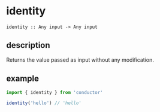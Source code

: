 # identity

```text
identity :: Any input -> Any input
```

## description

Returns the value passed as input without any modification.

## example

```javascript
import { identity } from 'conductor'

identity('hello') // 'hello'
```

